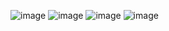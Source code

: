 ![image](https://github.com/user-attachments/assets/ac6d1242-f224-43f1-9e13-6288c1598dda)
![image](https://github.com/user-attachments/assets/d4da3383-25f3-4555-a337-852ff9bf2c0a)
![image](https://github.com/user-attachments/assets/6f3b6893-3388-43b4-a1ae-180659efba68)
![image](https://github.com/user-attachments/assets/67e228ee-420b-4703-a892-7b0eca07d3c9)

